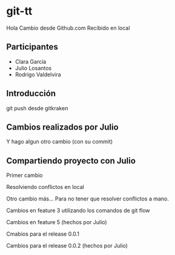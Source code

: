 # git-tt

Hola
Cambio desde Github.com
Recibido en local

## Participantes

* Clara García 
* Julio Losantos
* Rodrigo Valdelvira

## Introducción

git push desde gitkraken

## Cambios realizados por Julio
Y hago algun otro cambio (con su commit)

## Compartiendo proyecto con Julio

Primer cambio

Resolviendo conflictos en local


Otro cambio más...
Para no tener que resolver conflictos a mano.

Cambios en feature 3 utilizando los comandos de git flow

Cambios en feature 5 (hechos por Julio)

Cmabios para el release 0.0.1

Cambios para el release 0.0.2 (hechos por Julio)